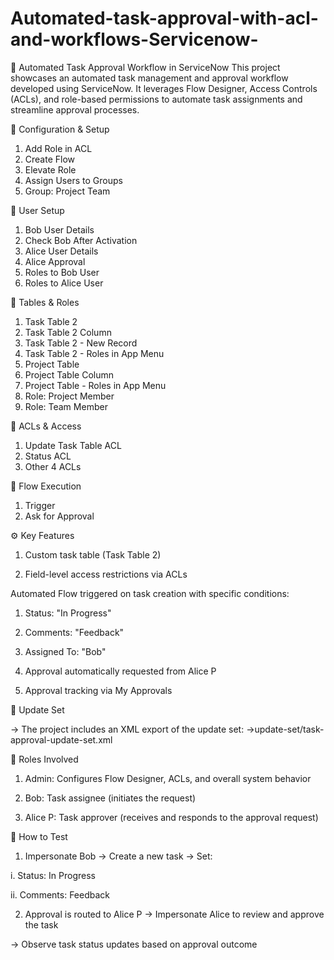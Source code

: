 # Automated-task-approval-with-acl-and-workflows-Servicenow-
🚀 Automated Task Approval Workflow in ServiceNow
This project showcases an automated task management and approval workflow developed using ServiceNow. It leverages Flow Designer, Access Controls (ACLs), and role-based permissions to automate task assignments and streamline approval processes.

🔧 Configuration & Setup

1. Add Role in ACL	
2. Create Flow	
3. Elevate Role	
4. Assign Users to Groups	
5. Group: Project Team	

👥 User Setup

1. Bob User Details	
2. Check Bob After Activation	
3. Alice User Details	
4. Alice Approval	
5. Roles to Bob User	
6. Roles to Alice User	

🧩 Tables & Roles

1. Task Table 2	
2. Task Table 2 Column	
3. Task Table 2 - New Record	
4. Task Table 2 - Roles in App Menu	
5. Project Table	
6. Project Table Column	
7. Project Table - Roles in App Menu	
8. Role: Project Member	
9.  Role: Team Member	

🔐 ACLs & Access

1. Update Task Table ACL	
2. Status ACL	
3. Other 4 ACLs	

🔁 Flow Execution

1. Trigger	
2. Ask for Approval

⚙️ Key Features

1. Custom task table (Task Table 2)

2. Field-level access restrictions via ACLs


Automated Flow triggered on task creation with specific conditions:

1. Status: "In Progress"

2. Comments: "Feedback"

3. Assigned To: "Bob"

4. Approval automatically requested from Alice P

5. Approval tracking via My Approvals

💾 Update Set

-> The project includes an XML export of the update set:
->update-set/task-approval-update-set.xml

👥 Roles Involved
1. Admin: Configures Flow Designer, ACLs, and overall system behavior

2. Bob: Task assignee (initiates the request)

3. Alice P: Task approver (receives and responds to the approval request)

🧪 How to Test

1. Impersonate Bob
→ Create a new task
→ Set:

i. Status: In Progress

ii. Comments: Feedback

2. Approval is routed to Alice P
→ Impersonate Alice to review and approve the task

→ Observe task status updates based on approval outcome
